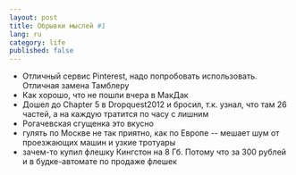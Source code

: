 ```yaml
---
layout: post
title: Обрывки мыслей #1
lang: ru
category: life
published: false
---
```


- Отличный сервис Pinterest, надо попробовать использовать. Отличная замена
  Тамблеру
- Как хорошо, что не пошли вчера в МакДак
- Дошел до Chapter 5 в Dropquest2012 и бросил, т.к. узнал, что там 26 частей,
  а на каждую тратится по часу с лишним
- Рогачевская сгущенка это вкусно
- гулять по Москве не так приятно, как по Европе -- мешает шум от проезжающих
  машин и узкие тротуары 
- зачем-то купил флешку Кингстон на 8 Гб. Потому что за 300 рублей и в
  будке-автомате по продаже флешек
